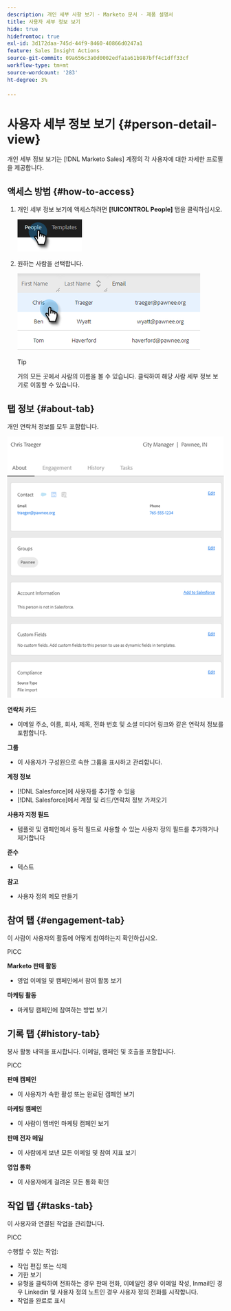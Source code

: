 ```yaml
---
description: 개인 세부 사항 보기 - Marketo 문서 - 제품 설명서
title: 사용자 세부 정보 보기
hide: true
hidefromtoc: true
exl-id: 3d172daa-745d-44f9-8460-40866d0247a1
feature: Sales Insight Actions
source-git-commit: 09a656c3a0d0002edfa1a61b987bff4c1dff33cf
workflow-type: tm+mt
source-wordcount: '283'
ht-degree: 3%

---
```


# 사용자 세부 정보 보기 {#person-detail-view}

개인 세부 정보 보기는 [!DNL Marketo Sales] 계정의 각 사용자에 대한 자세한 프로필을 제공합니다.

## 액세스 방법 {#how-to-access}

1. 개인 세부 정보 보기에 액세스하려면 **[!UICONTROL People]** 탭을 클릭하십시오.

   ![](assets/person-detail-view-1.png)

1. 원하는 사람을 선택합니다.

   ![](assets/person-detail-view-2.png)

   >[!TIP]
   >
   >거의 모든 곳에서 사람의 이름을 볼 수 있습니다. 클릭하여 해당 사람 세부 정보 보기로 이동할 수 있습니다.

## 탭 정보 {#about-tab}

개인 연락처 정보를 모두 포함합니다.

![](assets/person-detail-view-3.png)

**연락처 카드**

* 이메일 주소, 이름, 회사, 제목, 전화 번호 및 소셜 미디어 링크와 같은 연락처 정보를 포함합니다.

**그룹**

* 이 사용자가 구성원으로 속한 그룹을 표시하고 관리합니다.

**계정 정보**

* [!DNL Salesforce]에 사용자를 추가할 수 있음
* [!DNL Salesforce]에서 계정 및 리드/연락처 정보 가져오기

**사용자 지정 필드**

* 템플릿 및 캠페인에서 동적 필드로 사용할 수 있는 사용자 정의 필드를 추가하거나 제거합니다

**준수**

* 텍스트

**참고**

* 사용자 정의 메모 만들기

## 참여 탭 {#engagement-tab}

이 사람이 사용자의 활동에 어떻게 참여하는지 확인하십시오.

PICC

**Marketo 판매 활동**

* 영업 이메일 및 캠페인에서 참여 활동 보기

**마케팅 활동**

* 마케팅 캠페인에 참여하는 방법 보기

## 기록 탭 {#history-tab}

봉사 활동 내역을 표시합니다. 이메일, 캠페인 및 호출을 포함합니다.

PICC

**판매 캠페인**

* 이 사용자가 속한 활성 또는 완료된 캠페인 보기

**마케팅 캠페인**

* 이 사람이 멤버인 마케팅 캠페인 보기

**판매 전자 메일**

* 이 사람에게 보낸 모든 이메일 및 참여 지표 보기

**영업 통화**

* 이 사용자에게 걸려온 모든 통화 확인

## 작업 탭 {#tasks-tab}

이 사용자와 연결된 작업을 관리합니다.

PICC

수행할 수 있는 작업:

* 작업 편집 또는 삭제
* 기한 보기
* 유형을 클릭하여 전화하는 경우 판매 전화, 이메일인 경우 이메일 작성, Inmail인 경우 Linkedin 및 사용자 정의 노트인 경우 사용자 정의 전화를 시작합니다.
* 작업을 완료로 표시
